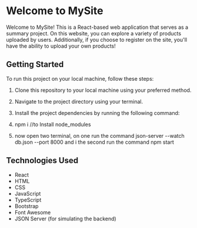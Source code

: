 # Welcome to MySite

Welcome to MySite! This is a React-based web application that serves as a summary project. On this website, you can explore a variety of products uploaded by users. Additionally, if you choose to register on the site, you'll have the ability to upload your own products!

## Getting Started

To run this project on your local machine, follow these steps:

1. Clone this repository to your local machine using your preferred method.

2. Navigate to the project directory using your terminal.

3. Install the project dependencies by running the following command:

4. npm i //to  Install node_modules

5. now open two terminal, on one run the command json-server --watch db.json --port 8000 and i the second run the command npm start  

## Technologies Used

- React
- HTML
- CSS
- JavaScript
- TypeScript
- Bootstrap
- Font Awesome
- JSON Server (for simulating the backend)


